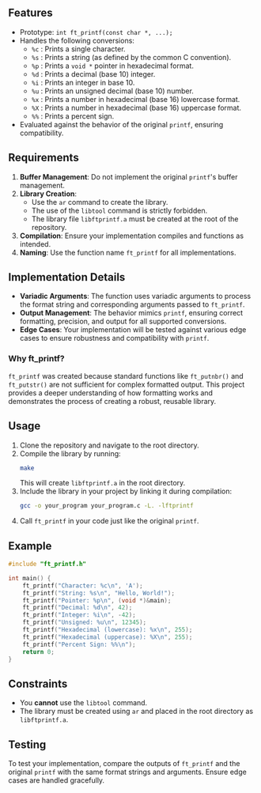 
## Features

- Prototype: `int ft_printf(const char *, ...);`
- Handles the following conversions:
  - `%c` : Prints a single character.
  - `%s` : Prints a string (as defined by the common C convention).
  - `%p` : Prints a `void *` pointer in hexadecimal format.
  - `%d` : Prints a decimal (base 10) integer.
  - `%i` : Prints an integer in base 10.
  - `%u` : Prints an unsigned decimal (base 10) number.
  - `%x` : Prints a number in hexadecimal (base 16) lowercase format.
  - `%X` : Prints a number in hexadecimal (base 16) uppercase format.
  - `%%` : Prints a percent sign.
- Evaluated against the behavior of the original `printf`, ensuring compatibility.

## Requirements

1. **Buffer Management**: Do not implement the original `printf`'s buffer management.
2. **Library Creation**:
   - Use the `ar` command to create the library.
   - The use of the `libtool` command is strictly forbidden.
   - The library file `libftprintf.a` must be created at the root of the repository.
3. **Compilation**: Ensure your implementation compiles and functions as intended.
4. **Naming**: Use the function name `ft_printf` for all implementations.

## Implementation Details

- **Variadic Arguments**: The function uses variadic arguments to process the format string and corresponding arguments passed to `ft_printf`.
- **Output Management**: The behavior mimics `printf`, ensuring correct formatting, precision, and output for all supported conversions.
- **Edge Cases**: Your implementation will be tested against various edge cases to ensure robustness and compatibility with `printf`.

### Why ft_printf?

`ft_printf` was created because standard functions like `ft_putnbr()` and `ft_putstr()` are not sufficient for complex formatted output. This project provides a deeper understanding of how formatting works and demonstrates the process of creating a robust, reusable library.

## Usage

1. Clone the repository and navigate to the root directory.
2. Compile the library by running:
   ```bash
   make
   ```
   This will create `libftprintf.a` in the root directory.
3. Include the library in your project by linking it during compilation:
   ```bash
   gcc -o your_program your_program.c -L. -lftprintf
   ```
4. Call `ft_printf` in your code just like the original `printf`.

## Example

```c
#include "ft_printf.h"

int main() {
    ft_printf("Character: %c\n", 'A');
    ft_printf("String: %s\n", "Hello, World!");
    ft_printf("Pointer: %p\n", (void *)&main);
    ft_printf("Decimal: %d\n", 42);
    ft_printf("Integer: %i\n", -42);
    ft_printf("Unsigned: %u\n", 12345);
    ft_printf("Hexadecimal (lowercase): %x\n", 255);
    ft_printf("Hexadecimal (uppercase): %X\n", 255);
    ft_printf("Percent Sign: %%\n");
    return 0;
}
```

## Constraints

- You **cannot** use the `libtool` command.
- The library must be created using `ar` and placed in the root directory as `libftprintf.a`.

## Testing

To test your implementation, compare the outputs of `ft_printf` and the original `printf` with the same format strings and arguments. Ensure edge cases are handled gracefully.

